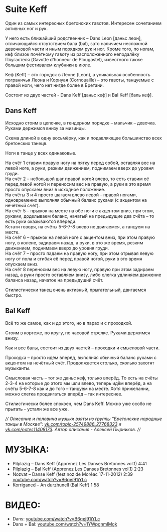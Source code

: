 Suite Keff
==========
Один из самых интересных бретонских гавотов. Интересен сочетанием активных ног и рук.

У него есть ближайший родственник – Dans Leon [даньс леон], отличающийся отсутствием бала (bal), зато наличием несложной девочковой части и иным порядком рук и ног. Кроме того, по ногам, кеф близок почётному гавоту из расположенного неподалёку Плугастеля (Gavotte d’honneur de Plougastel), известного также большим фестивалем клубники в июле. 

Кеф (Keff) – это городок в Леоне (Leon), а уникальная особенность пограничья Леона и Корнуая (Cornouaille) – это гавоты, танцуемые с правой ноги, чего нет нигде более в Бретани. 

Состоит из двух частей - Dans Keff [даньс кеф] и Bal Keff [баль кеф].

## Dans Keff

Исходно стоим в цепочке, в гендерном порядке – мальчик – девочка. Руками держимся внизу за мизинцы. 

Схема длиной в одну восьмёрку, как и подавляющее большинство всех бретонских танецв.

Ноги в танце у всех одинаковые.

На счёт 1 ставим правую ногу на пятку перед собой, оставляя вес на левой ноге, а руки, резким движением, поднимаем вверх до уровня груди.  
На счёт 2 – небольшой шаг правой ногой влево, то есть ставим её перед левой ногой и переносим вес на правую, а руки в это время просто опускаем вниз в исходное положение.  
На счёты 3 и 4 просто шагаем влево левой – правой ногами, одновременно выполняя обычный баланс руками (с акцентом на нечётный счёт).  
На счёт 5 – прыжок на месте на обе ноги с акцентом вниз, при этом, руками, доделываем баланс, начатый на предыдущие два счёта – то есть руки оказываются впереди.  
Кстати говоря, на счёты 5-6-7-8 влево не двигаемся, а танцуем на месте.  
На счёт 6 – прыжок на левой ноге с акцентом вниз, при этом правую ногу, в колене, задираем назад, а руки, в это же время, резким движением, поднимаем вверх до уровня груди.  
На счёт 7 – просто падаем на правую ногу, при этом отрывая левую ногу от пола и сгибая её перед правой ногой, руки в это время опускаем вниз.  
На счёт 8 переносим вес на левую ногу, правую при этом задираем назад, а руки просто оставляем внизу, либо слегка удлиняем движение баланса назад, начатое на предыдущий счёт.

Стилистически танец очень активный, прыгательный, двигаемся быстро. 

## Bal Keff

Всё то же самое, как и до этого, но в парах и с проходкой.

Стоим в кортеже, по кругу, по часовой стрелке. Руками держимся внизу.

Как и все балы, состоит из двух частей – проходки и смысловой части. 

Проходка – просто идём вперёд, выполняя обычный баланс руками с акцентом на нечётный счёт. Продолжается столько, сколько захотят музыканты. 

Смысловая часть – тот же даньс кеф, только вперёд. То есть на счёты 2-3-4 на которые до этого мы шли влево, теперь идём вперёд, а на счёты 5-6-7-8 как и до того – танцуем на месте. Хотя прижелании, можно слегка продвигаться вперёд – так интереснее. 

Стилистически более спокоен, чем Dans Keff. Можно уже особо не прыгать - устали же все уже.

_// Описание и половина музыки взяты из группы "Бретонские народные танцы в Москве":  [vk.com/topic-25749886_27768323](https://vk.com/topic-25749886_27768323) и [vk.com/notes11408173](https://vk.com/notes11408173). Автор описания - Алексей Пырников. //_

МУЗЫКА:
=======
- Pilplazig – Dans Keff (Apprenez Les Danses Bretonnes vol.1) 4:41
- Pilplazig – Bal Keff (Apprenez Les Danses Bretonnes vol.1) 2:23
- Nozvat – Danse Keff (fest noz de Moréac 17-11-2012) 2:39 [youtube.com/watch?v=B6qej91iYLc](https://www.youtube.com/watch?v=B6qej91iYLc)
- Korriganed – An durzhunell (Bal Keff) 1:58

ВИДЕО:
======
- Dans: [youtube.com/watch?v=B6qej91iYLc](https://www.youtube.com/watch?v=B6qej91iYLc)
- Dans + Bal: [youtube.com/watch?v=1YWpgnmlMgk](https://www.youtube.com/watch?v=1YWpgnmlMgk)
